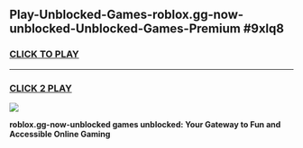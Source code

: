 
## Play-Unblocked-Games-roblox.gg-now-unblocked-Unblocked-Games-Premium #9xlq8
<h3>
<a href="https://premium.freeplayer.one?title=roblox.gg-now-unblocked&ref=12M">CLICK TO PLAY</a></h3>
<hr>

<h3>
<a href="https://premium.freeplayer.one?title=roblox.gg-now-unblocked&ref=12M">CLICK 2 PLAY</a>
  
</h3>

<a href="https://premium.freeplayer.one?title=roblox.gg-now-unblocked&ref=12M"><img src="https://clearcache.store/games.png"></a>


**roblox.gg-now-unblocked games unblocked: Your Gateway to Fun and Accessible Online Gaming**
